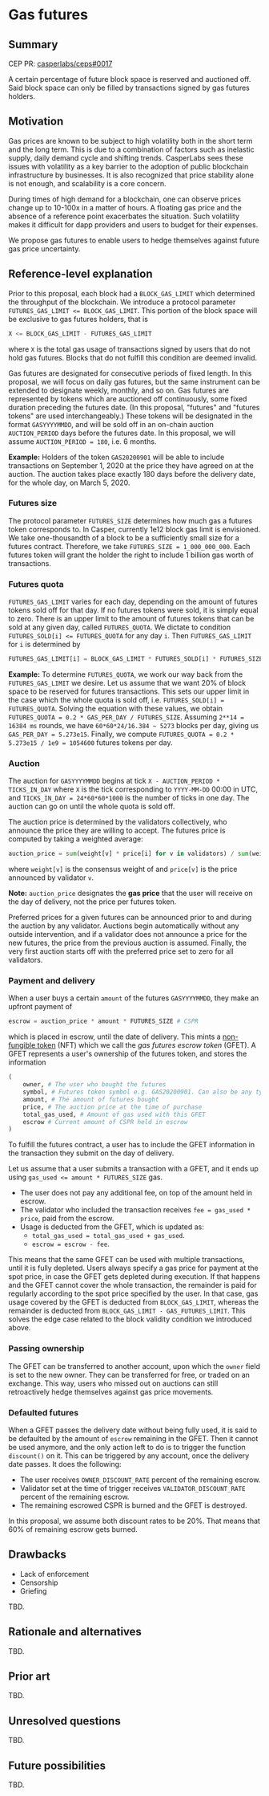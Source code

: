 # Gas futures

## Summary

[summary]: #summary

CEP PR: [casperlabs/ceps#0017](https://github.com/casperlabs/ceps/pull/0017)

A certain percentage of future block space is reserved and auctioned off. Said block space can only be filled by transactions signed by gas futures holders.

## Motivation

[motivation]: #motivation

Gas prices are known to be subject to high volatility both in the short term and the long term. This is due to a combination of factors such as inelastic supply, daily demand cycle and shifting trends. CasperLabs sees these issues with volatility as a key barrier to the adoption of public blockchain infrastructure by businesses. It is also recognized that price stability alone is not enough, and scalability is a core concern.

During times of high demand for a blockchain, one can observe prices change up to 10-100x in a matter of hours. A floating gas price and the absence of a reference point exacerbates the situation. Such volatility makes it difficult for dapp providers and users to budget for their expenses.

We propose gas futures to enable users to hedge themselves against future gas price uncertainty.

## Reference-level explanation

[reference-level-explanation]: #reference-level-explanation

Prior to this proposal, each block had a `BLOCK_GAS_LIMIT` which determined the throughput of the blockchain. We introduce a protocol parameter `FUTURES_GAS_LIMIT <= BLOCK_GAS_LIMIT`. This portion of the block space will be exclusive to gas futures holders, that is

```python
X <= BLOCK_GAS_LIMIT - FUTURES_GAS_LIMIT
```

where `X` is the total gas usage of transactions signed by users that do not hold gas futures. Blocks that do not fulfill this condition are deemed invalid.

Gas futures are designated for consecutive periods of fixed length. In this proposal, we will focus on daily gas futures, but the same instrument can be extended to designate weekly, monthly, and so on. Gas futures are represented by tokens which are auctioned off continuously, some fixed duration preceding the futures date. (In this proposal, "futures" and "futures tokens" are used interchangeably.) These tokens will be designated in the format `GASYYYYMMDD`, and will be sold off in an on-chain auction `AUCTION_PERIOD` days before the futures date. In this proposal, we will assume `AUCTION_PERIOD = 180`, i.e. 6 months.

**Example:** Holders of the token `GAS20200901` will be able to include transactions on September 1, 2020 at the price they have agreed on at the auction. The auction takes place exactly 180 days before the delivery date, for the whole day, on March 5, 2020.

### Futures size

The protocol parameter `FUTURES_SIZE` determines how much gas a futures token corresponds to. In Casper, currently 1e12 block gas limit is envisioned. We take one-thousandth of a block to be a sufficiently small size for a futures contract. Therefore, we take `FUTURES_SIZE = 1_000_000_000`. Each futures token will grant the holder the right to include 1 billion gas worth of transactions.


### Futures quota

`FUTURES_GAS_LIMIT` varies for each day, depending on the amount of futures tokens sold off for that day. If no futures tokens were sold, it is simply equal to zero. There is an upper limit to the amount of futures tokens that can be sold at any given day, called `FUTURES_QUOTA`. We dictate to condition `FUTURES_SOLD[i] <= FUTURES_QUOTA` for any day `i`. Then `FUTURES_GAS_LIMIT` for `i` is determined by

```python
FUTURES_GAS_LIMIT[i] = BLOCK_GAS_LIMIT * FUTURES_SOLD[i] * FUTURES_SIZE / GAS_PER_DAY
```

**Example:** To determine `FUTURES_QUOTA`, we work our way back from the `FUTURES_GAS_LIMIT` we desire. Let us assume that we want 20% of block space to be reserved for futures transactions. This sets our upper limit in the case which the whole quota is sold off, i.e. `FUTURES_SOLD[i] = FUTURES_QUOTA`. Solving the equation with these values, we obtain `FUTURES_QUOTA = 0.2 * GAS_PER_DAY / FUTURES_SIZE`. Assuming `2**14 = 16384 ms` rounds, we have `60*60*24/16.384 ~ 5273` blocks per day, giving us `GAS_PER_DAY = 5.273e15`. Finally, we compute `FUTURES_QUOTA = 0.2 * 5.273e15 / 1e9 = 1054600` futures tokens per day.

### Auction

The auction for `GASYYYYMMDD` begins at tick `X - AUCTION_PERIOD * TICKS_IN_DAY` where `X` is the tick corresponding to `YYYY-MM-DD` 00:00 in UTC, and `TICKS_IN_DAY = 24*60*60*1000` is the number of ticks in one day. The auction can go on until the whole quota is sold off.

The auction price is determined by the validators collectively, who announce the price they are willing to accept. The futures price is computed by taking a weighted average:

```python
auction_price = sum(weight[v] * price[i] for v in validators) / sum(weight[v] for v in validators)
```

where `weight[v]` is the consensus weight of and `price[v]` is the price announced by validator `v`.

**Note:** `auction_price` designates the **gas price** that the user will receive on the day of delivery, not the price per futures token.

Preferred prices for a given futures can be announced prior to and during the auction by any validator. Auctions begin automatically without any outside intervention, and if a validator does not announce a price for the new futures, the price from the previous auction is assumed. Finally, the very first auction starts off with the preferred price set to zero for all validators.

### Payment and delivery

When a user buys a certain `amount` of the futures `GASYYYYMMDD`, they make an upfront payment of

```python
escrow = auction_price * amount * FUTURES_SIZE # CSPR
```

which is placed in escrow, until the date of delivery. This mints a [non-fungible token](https://en.wikipedia.org/wiki/Non-fungible_token) (NFT) which we call the *gas futures escrow token* (GFET). A GFET represents a user's ownership of the futures token, and stores the information

```python
(
    owner, # The user who bought the futures
    symbol, # Futures token symbol e.g. GAS20200901. Can also be any type of reference.
    amount, # The amount of futures bought
    price, # The auction price at the time of purchase
    total_gas_used, # Amount of gas used with this GFET
    escrow # Current amount of CSPR held in escrow
)
```

To fulfill the futures contract, a user has to include the GFET information in the transaction they submit on the day of delivery.

Let us assume that a user submits a transaction with a GFET, and it ends up using `gas_used <= amount * FUTURES_SIZE` gas.

- The user does not pay any additional fee, on top of the amount held in escrow.
- The validator who included the transaction receives `fee = gas_used * price`, paid from the escrow.
- Usage is deducted from the GFET, which is updated as:
  - `total_gas_used = total_gas_used + gas_used`.
  - `escrow = escrow - fee`.

This means that the same GFET can be used with multiple transactions, until it is fully depleted. Users always specify a gas price for payment at the spot price, in case the GFET gets depleted during execution. If that happens and the GFET cannot cover the whole transaction, the remainder is paid for regularly according to the spot price specified by the user. In that case, gas usage covered by the GFET is deducted from `BLOCK_GAS_LIMIT`, whereas the remainder is deducted from `BLOCK_GAS_LIMIT - GAS_FUTURES_LIMIT`. This solves the edge case related to the block validity condition we introduced above.

### Passing ownership

The GFET can be transferred to another account, upon which the `owner` field is set to the new owner. They can be transferred for free, or traded on an exchange. This way, users who missed out on auctions can still retroactively hedge themselves against gas price movements.

### Defaulted futures

When a GFET passes the delivery date without being fully used, it is said to be defaulted by the amount of `escrow` remaining in the GFET. Then it cannot be used anymore, and the only action left to do is to trigger the function `discount()` on it. This can be triggered by any account, once the delivery date passes. It does the following:

- The user receives `OWNER_DISCOUNT_RATE` percent of the remaining escrow.
- Validator set at the time of trigger receives `VALIDATOR_DISCOUNT_RATE` percent of the remaining escrow.
- The remaining escrowed CSPR is burned and the GFET is destroyed.

In this proposal, we assume both discount rates to be 20%. That means that 60% of remaining escrow gets burned.

## Drawbacks

[drawbacks]: #drawbacks

- Lack of enforcement
- Censorship
- Griefing

TBD.

## Rationale and alternatives

[rationale-and-alternatives]: #rationale-and-alternatives

TBD.

## Prior art

[prior-art]: #prior-art

TBD.

## Unresolved questions

[unresolved-questions]: #unresolved-questions

TBD.

## Future possibilities

[future-possibilities]: #future-possibilities

TBD.
